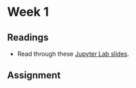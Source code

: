 # Week 1

## Readings

- Read through these [Jupyter Lab slides](https://github.com/jupyterlab/jupyterlab-demo/blob/master/slides/jupyterlab-slides.pdf).

## Assignment